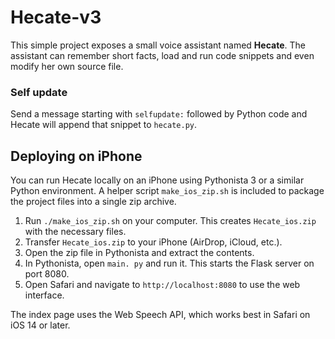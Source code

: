 # Hecate-v3

This simple project exposes a small voice assistant named **Hecate**. The
assistant can remember short facts, load and run code snippets and even modify
her own source file.

### Self update

Send a message starting with `selfupdate:` followed by Python code and Hecate
will append that snippet to `hecate.py`.

## Deploying on iPhone

You can run Hecate locally on an iPhone using Pythonista 3 or a similar Python environment. A helper script `make_ios_zip.sh` is included to package the project files into a single zip archive.

1. Run `./make_ios_zip.sh` on your computer. This creates `Hecate_ios.zip` with the necessary files.
2. Transfer `Hecate_ios.zip` to your iPhone (AirDrop, iCloud, etc.).
3. Open the zip file in Pythonista and extract the contents.
4. In Pythonista, open `main. py` and run it. This starts the Flask server on port 8080.
5. Open Safari and navigate to `http://localhost:8080` to use the web interface.

The index page uses the Web Speech API, which works best in Safari on iOS 14 or later.
